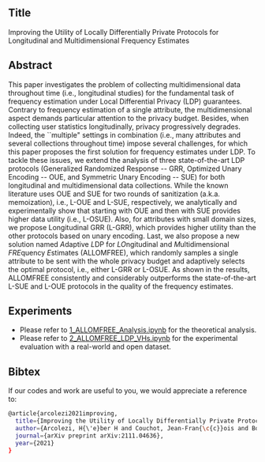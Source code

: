 ## Title
Improving the Utility of Locally Differentially Private Protocols for Longitudinal and Multidimensional Frequency Estimates

## Abstract
This paper investigates the problem of collecting multidimensional data throughout time (i.e., longitudinal studies) for the fundamental task of frequency estimation under Local Differential Privacy (LDP) guarantees. Contrary to frequency estimation of a single attribute, the multidimensional aspect demands particular attention to the privacy budget. Besides, when collecting user statistics longitudinally, privacy progressively degrades. Indeed, the ``multiple" settings in combination (i.e., many attributes and several collections throughout time) impose several challenges, for which this paper proposes the first solution for frequency estimates under LDP. To tackle these issues, we extend the analysis of three state-of-the-art LDP protocols (Generalized Randomized Response -- GRR, Optimized Unary Encoding -- OUE, and Symmetric Unary Encoding -- SUE) for both longitudinal and multidimensional data collections. While the known literature uses OUE and SUE for two rounds of sanitization (a.k.a. memoization), i.e., L-OUE and L-SUE, respectively, we analytically and experimentally show that starting with OUE and then with SUE provides higher data utility (i.e., L-OSUE). Also, for attributes with small domain sizes, we propose Longitudinal GRR (L-GRR), which provides higher utility than the other protocols based on unary encoding. Last, we also propose a new solution named *A*daptive *L*DP for *LO*ngitudinal and *M*ultidimensional *FRE*quency *E*stimates (ALLOMFREE), which randomly samples a single attribute to be sent with the whole privacy budget and adaptively selects the optimal protocol, i.e., either L-GRR or L-OSUE. As shown in the results, ALLOMFREE consistently and considerably outperforms the state-of-the-art L-SUE and L-OUE protocols in the quality of the frequency estimates.

## Experiments
* Please refer to [1_ALLOMFREE_Analysis.ipynb](https://github.com/hharcolezi/ldp-protocols-mobility-cdrs/blob/main/papers/%5B4%5D/1_ALLOMFREE_Analysis.ipynb) for the theoretical analysis.
* Please refer to [2_ALLOMFREE_LDP_VHs.ipynb](https://github.com/hharcolezi/ldp-protocols-mobility-cdrs/blob/main/papers/%5B4%5D/2_ALLOMFREE_LDP_VHs.ipynb) for the experimental evaluation with a real-world and open dataset.

## Bibtex
If our codes and work are useful to you, we would appreciate a reference to:
```bash
@article{arcolezi2021improving,
  title={Improving the Utility of Locally Differentially Private Protocols for Longitudinal and Multidimensional Frequency Estimates},
  author={Arcolezi, H{\'e}ber H and Couchot, Jean-Fran{\c{c}}ois and Bouna, Bechara Al and Xiao, Xiaokui},
  journal={arXiv preprint arXiv:2111.04636},
  year={2021}
}
```
